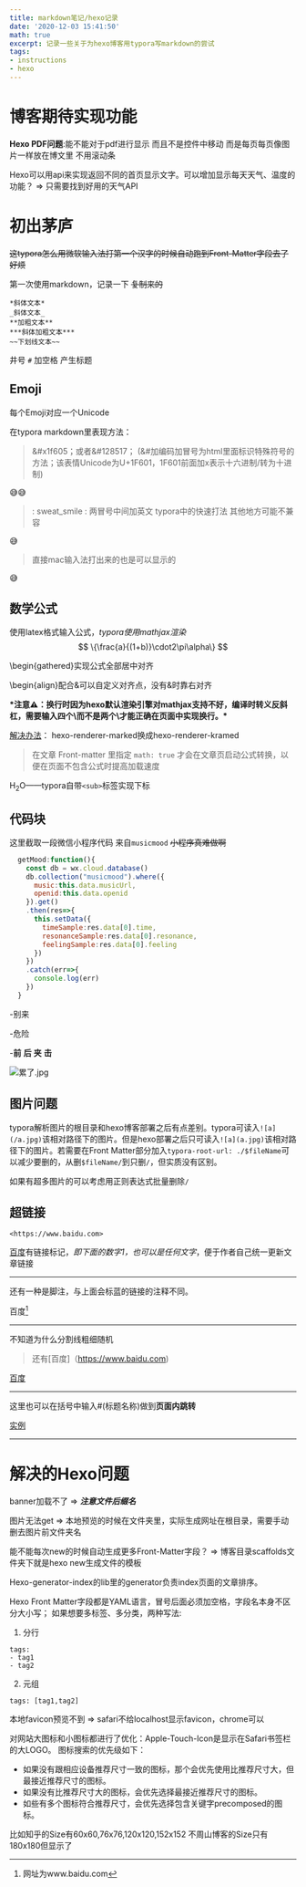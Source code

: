 ```yaml
---
title: markdown笔记/hexo记录
date: '2020-12-03 15:41:50'
math: true
excerpt: 记录一些关于为hexo博客用typora写markdown的尝试
tags:
- instructions
- hexo
---
```


# 博客期待实现功能

**Hexo PDF问题**:能不能对于pdf进行显示 而且不是控件中移动 而是每页每页像图片一样放在博文里 不用滚动条

Hexo可以用api来实现返回不同的首页显示文字。可以增加显示每天天气、温度的功能？ => 只需要找到好用的天气API

# 初出茅庐

~~这typora怎么用微软输入法打第一个汉字的时候自动跑到Front-Matter字段去了 好烦~~

第一次使用markdown，记录一下 ~~复制来的~~

```undefined
*斜体文本*
_斜体文本_
**加粗文本**
***斜体加粗文本***
~~下划线文本~~
```

井号 `#` 加空格 产生标题

## Emoji

每个Emoji对应一个Unicode

在typora markdown里表现方法：

> &#x1f605；或者&#128517； (&#加编码加冒号为html里面标识特殊符号的方法；该表情Unicode为U+1F601，1F601前面加x表示十六进制/转为十进制)

&#x1f605;&#128517;

> : sweat_smile :   两冒号中间加英文 typora中的快速打法 其他地方可能不兼容

:sweat_smile:

> 直接mac输入法打出来的也是可以显示的

😅

## 数学公式

使用latex格式输入公式，*typora使用mathjax渲染*
$$
\{\frac{a}{(1+b)}\cdot2\pi\alpha\}
$$

\begin{gathered}实现公式全部居中对齐

\begin{align}配合&可以自定义对齐点，没有&时靠右对齐

**\*注意⚠️：换行时因为hexo默认渲染引擎对mathjax支持不好，编译时转义反斜杠，需要输入四个\而不是两个\才能正确在页面中实现换行。\***

[解决办法](https://wenghonghui.github.io/2020/03/05/hexo-mathjax/)：
hexo-renderer-marked换成hexo-renderer-kramed

> 在文章 Front-matter 里指定 `math: true` 才会在文章页启动公式转换，以便在页面不包含公式时提高加载速度

H<sub>2</sub>O——typora自带`<sub>`标签实现下标


## 代码块

这里截取一段微信小程序代码 来自`musicmood` ~~小程序真难做啊~~

```js
  getMood:function(){
    const db = wx.cloud.database()
    db.collection("musicmood").where({
      music:this.data.musicUrl,
      openid:this.data.openid
    }).get()
    .then(res=>{
      this.setData({
        timeSample:res.data[0].time,
        resonanceSample:res.data[0].resonance,
        feelingSample:res.data[0].feeling
      })
    })
    .catch(err=>{
      console.log(err)
    })
  }
```

-别来

-危险

-**前** **后** **夹** **击**

![累了.jpg](/img/hexo记录/QQ图片20200730152128.jpg)

## 图片问题

typora解析图片的根目录和hexo博客部署之后有点差别。typora可读入`![a](/a.jpg)`该相对路径下的图片。但是hexo部署之后只可读入`![a](a.jpg)`该相对路径下的图片。若需要在Front Matter部分加入`typora-root-url: ./$fileName`可以减少要删的，从删`$fileName/`到只删`/`，但实质没有区别。

如果有超多图片的可以考虑用正则表达式批量删除`/`

## 超链接

```
<https://www.baidu.com>
```

[百度][1]有链接标记，_即下面的数字1，也可以是任何文字_，便于作者自己统一更新文章链接

[1]:https://www.baidu.com	"有标识的超链接，百度网"

---

还有一种是脚注，与上面会标蓝的链接的注释不同。

百度[^1]

[^1]: 网址为www.baidu.com

------

不知道为什么分割线粗细随机

> 还有[百度]（https://www.baidu.com)

[百度](https://www.baidu.com/#dada )

---

这里也可以在括号中输入#(标题名称)做到**页面内跳转**

[实例](#超链接)

---

# 解决的Hexo问题

banner加载不了	=> 	***注意文件后缀名***

图片无法get	=>	本地预览的时候在文件夹里，实际生成网址在根目录，需要手动删去图片前文件夹名

能不能每次new的时候自动生成更多Front-Matter字段？ => 博客目录scaffolds文件夹下就是hexo new生成文件的模板

Hexo-generator-index的lib里的generator负责index页面的文章排序。

Hexo Front Matter字段都是YAML语言，冒号后面必须加空格，字段名本身不区分大小写；
如果想要多标签、多分类，两种写法:

1. 分行

```
tags:
- tag1
- tag2
```

2. 元组

```
tags: [tag1,tag2]
```

本地favicon预览不到 => safari不给localhost显示favicon，chrome可以

对网站大图标和小图标都进行了优化：Apple-Touch-Icon是显示在Safari书签栏的大LOGO。
图标搜索的优先级如下：

- 如果没有跟相应设备推荐尺寸一致的图标，那个会优先使用比推荐尺寸大，但最接近推荐尺寸的图标。
- 如果没有比推荐尺寸大的图标，会优先选择最接近推荐尺寸的图标。
- 如些有多个图标符合推荐尺寸，会优先选择包含关键字precomposed的图标。

比如知乎的Size有60x60,76x76,120x120,152x152
不周山博客的Size只有180x180但显示了